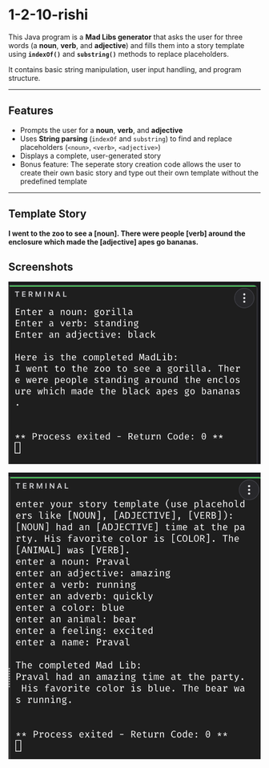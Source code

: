 # 1-2-10-rishi

This Java program is a **Mad Libs generator** that asks the user for three words (a **noun**, **verb**, and **adjective**) and fills them into a story template using **`indexOf()`** and **`substring()`** methods to replace placeholders.

It contains basic string manipulation, user input handling, and program structure.

---

## Features
- Prompts the user for a **noun**, **verb**, and **adjective**  
- Uses **String parsing** (`indexOf` and `substring`) to find and replace placeholders (`<noun>`, `<verb>`, `<adjective>`)  
- Displays a complete, user-generated story
- Bonus feature: The seperate story creation code allows the user to create their own basic story and type out their own template without the predefined template

---

## Template Story

**I went to the zoo to see a [noun]. There were people [verb] around the enclosure which made the [adjective] apes go bananas.**

## Screenshots

![Screenshot of homepage](https://github.com/rishinellipudi/1-2-10csa-rishi/blob/main/images/OriginalTemplate.png)


![Screenshot of homepage](https://github.com/rishinellipudi/1-2-10csa-rishi/blob/main/images/StoryCreation.png)


